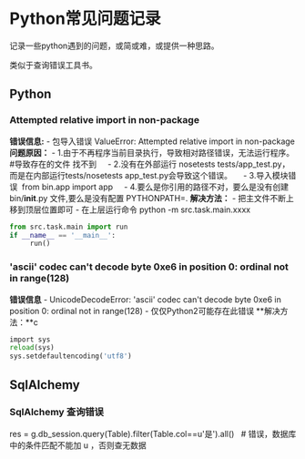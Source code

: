 # Python常见问题记录

记录一些python遇到的问题，或简或难，或提供一种思路。

类似于查询错误工具书。

## Python

### Attempted relative import in non-package

**错误信息:**
    - 包导入错误 ValueError: Attempted relative import in non-package
**问题原因：**
    - 1.由于不再程序当前目录执行，导致相对路径错误，无法运行程序。#导致存在的文件 找不到
    - 2.没有在外部运行 nosetests tests/app_test.py，而是在内部运行tests/nosetests app_test.py会导致这个错误。
    - 3.导入模块错误  from bin.app import app
    - 4.要么是你引用的路径不对，要么是没有创建 bin/__init__.py 文件,要么是没有配置 PYTHONPATH=.
**解决方法：**
    - 把主文件不断上移到顶层位置即可
    - 在上层运行命令 python -m src.task.main.xxxx
```python
from src.task.main import run
if __name__ == '__main__':
     run()
```

 
 ### 'ascii' codec can't decode byte 0xe6 in position 0: ordinal not in range(128)
**错误信息**
    - UnicodeDecodeError: 'ascii' codec can't decode byte 0xe6 in position 0: ordinal not in range(128)
    - 仅仅Python2可能存在此错误
**解决方法：**c
```python
import sys 
reload(sys)
sys.setdefaultencoding('utf8')    
```

## SqlAlchemy

### SqlAlchemy 查询错误

res = g.db_session.query(Table).filter(Table.col==u'是').all()   # 错误，数据库中的条件匹配不能加 u ，否则查无数据



